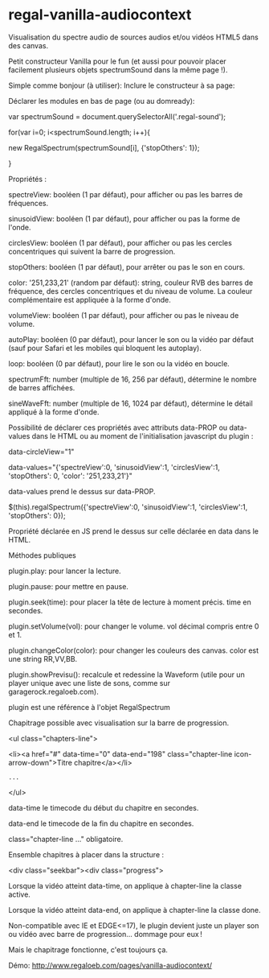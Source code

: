 # regal-vanilla-audiocontext
Visualisation du spectre audio de sources audios et/ou vidéos HTML5 dans des canvas.

Petit constructeur Vanilla pour le fun (et aussi pour pouvoir placer facilement plusieurs objets spectrumSound dans la même page !).

Simple comme bonjour (à utiliser):
Inclure le constructeur à sa page:
<script src="js/vanilla-regalSpectrum.min.js"></script>

Déclarer les modules en bas de page (ou au domready):

var spectrumSound = document.querySelectorAll('.regal-sound');

for(var i=0; i<spectrumSound.length; i++){

   new RegalSpectrum(spectrumSound[i], {'stopOthers': 1});
    
}


Propriétés :

spectreView: booléen (1 par défaut), pour afficher ou pas les barres de fréquences.

sinusoidView: booléen (1 par défaut), pour afficher ou pas la forme de l'onde.

circlesView: booléen (1 par défaut), pour afficher ou pas les cercles concentriques qui suivent la barre de progression.

stopOthers: booléen (1 par défaut), pour arrêter ou pas le son en cours.

color: '251,233,21' (random par défaut): string, couleur RVB des barres de fréquence, des cercles concentriques et du niveau de volume. La couleur complémentaire est appliquée à la forme d'onde.

volumeView: booléen (1 par défaut), pour afficher ou pas le niveau de volume.

autoPlay: booléen (0 par défaut), pour lancer le son ou la vidéo par défaut (sauf pour Safari et les mobiles qui bloquent les autoplay).

loop: booléen (0 par défaut), pour lire le son ou la vidéo en boucle.

spectrumFft: number (multiple de 16, 256 par défaut), détermine le nombre de barres affichées.

sineWaveFft: number (multiple de 16, 1024 par défaut), détermine le détail appliqué à la forme d'onde.


Possibilité de déclarer ces propriétés avec attributs data-PROP ou data-values dans le HTML ou au moment de l'initialisation javascript du plugin :

data-circleView="1"

data-values="{'spectreView':0, 'sinusoidView':1, 'circlesView':1, 'stopOthers': 0, 'color': '251,233,21'}"

data-values prend le dessus sur data-PROP.

$(this).regalSpectrum({'spectreView':0, 'sinusoidView':1, 'circlesView':1, 'stopOthers': 0});

Propriété déclarée en JS prend le dessus sur celle déclarée en data dans le HTML.


Méthodes publiques

plugin.play: pour lancer la lecture.

plugin.pause: pour mettre en pause.

plugin.seek(time): pour placer la tête de lecture à moment précis. time en secondes.

plugin.setVolume(vol): pour changer le volume. vol décimal compris entre 0 et 1.

plugin.changeColor(color): pour changer les couleurs des canvas. color est une string RR,VV,BB.

plugin.showPrevisu(): recalcule et redessine la Waveform (utile pour un player unique avec une liste de sons, comme sur garagerock.regaloeb.com).

plugin est une référence à l'objet RegalSpectrum


Chapitrage possible avec visualisation sur la barre de progression.

&lt;ul class="chapters-line">

   &lt;li>&lt;a href="#" data-time="0" data-end="198" class="chapter-line icon-arrow-down">Titre chapitre&lt;/a>&lt;/li>
    
    ...
    
&lt;/ul>

   data-time le timecode du début du chapitre en secondes.
    
   data-end le timecode de la fin du chapitre en secondes.
    
class="chapter-line ..." obligatoire.

Ensemble chapitres à placer dans la structure :

&lt;div class="seekbar">&lt;div class="progress">

Lorsque la vidéo atteint data-time, on applique à chapter-line la classe active.

Lorsque la vidéo atteint data-end, on applique à chapter-line la classe done.


Non-compatible avec IE et EDGE<=17), le plugin devient juste un player son ou vidéo avec barre de progression... dommage pour eux !

Mais le chapitrage fonctionne, c'est toujours ça.

Démo: http://www.regaloeb.com/pages/vanilla-audiocontext/
